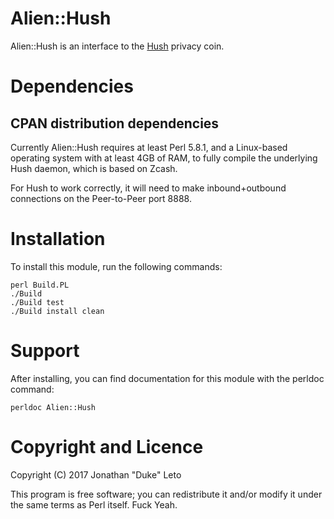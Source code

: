 # Alien::Hush

Alien::Hush is an interface to the [Hush](https://myhush.org) privacy coin.

# Dependencies

## CPAN distribution dependencies

Currently Alien::Hush requires at least Perl 5.8.1, and a Linux-based operating
system with at least 4GB of RAM, to fully compile the underlying Hush daemon,
which is based on Zcash.

For Hush to work correctly, it will need to make inbound+outbound connections
on the Peer-to-Peer port 8888.

# Installation

To install this module, run the following commands:

    perl Build.PL
    ./Build
    ./Build test
    ./Build install clean

# Support

After installing, you can find documentation for this module with the
perldoc command:

    perldoc Alien::Hush

# Copyright and Licence

Copyright (C) 2017 Jonathan "Duke" Leto

This program is free software; you can redistribute it and/or modify it
under the same terms as Perl itself. Fuck Yeah.
